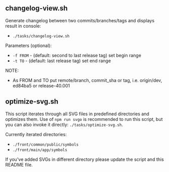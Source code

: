 ## changelog-view.sh
Generate changelog between two commits/branches/tags and displays result in console:

* `./tasks/changelog-view.sh`

Parameters (optional):
* `-f FROM` - (default: second to last release tag) set begin range
* `-t TO` - (default: last release tag) set end range

NOTE:
* As FROM and TO put remote/branch, commit_sha or tag, i.e. origin/dev, ed84ba5 or release-40.001

## optimize-svg.sh
This script iterates through all SVG files in predefined directories and optimizes them.
Use of `npm run svgo` is recommended to run this script, but you can also invoke it directly: `./tasks/optimize-svg.sh`.

Currently iterated directories:
* `./front/common/public/symbols`
* `./front/main/app/symbols`

If you've added SVGs in different directory please update the script and this README file.
